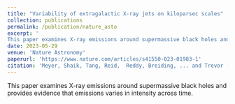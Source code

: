 ```yaml
---
title: "Variability of extragalactic X-ray jets on kiloparsec scales"
collection: publications
permalink: /publication/nature_asto
excerpt: '
This paper examines X-ray emissions around supermassive black holes and provides evidence that emissions varies in intensity across time.'
date: 2023-05-29
venue: 'Nature Astronomy'
paperurl: 'https://www.nature.com/articles/s41550-023-01983-1'
citation: 'Meyer, Shaik, Tang, Reid,  Reddy, Breiding, ... and Trevor (2023). Variability of extragalactic X-ray jets on kiloparsec scales. <i>Nature Astronomy<i>, 1-9.'
---
```

This paper examines X-ray emissions around supermassive black holes and provides evidence that emissions varies in intensity across time.